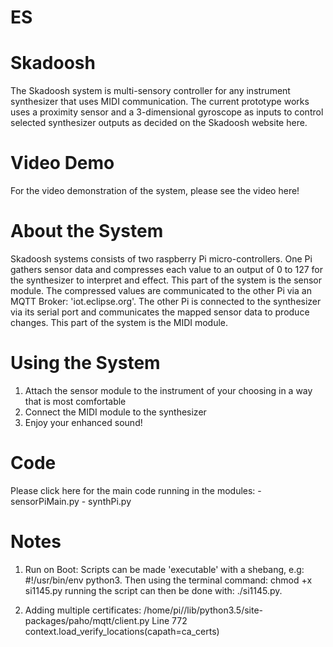 # ES

# Skadoosh
The Skadoosh system is multi-sensory controller for any instrument synthesizer that 
uses MIDI communication. The current prototype works uses a proximity sensor and a 
3-dimensional gyroscope as inputs to control selected synthesizer outputs as decided 
on the Skadoosh website here.

# Video Demo 
For the video demonstration of the system, please see the video here!

# About the System
Skadoosh systems consists of two raspberry Pi micro-controllers. One Pi gathers sensor 
data and compresses each value to an output of 0 to 127 for the synthesizer to interpret 
and effect. This part of the system is the sensor module. The compressed values are 
communicated to the other Pi via an MQTT Broker: 'iot.eclipse.org'. The other Pi is 
connected to the synthesizer via its serial port and communicates the mapped sensor data
to produce changes. This part of the system is the MIDI module. 

# Using the System
1. Attach the sensor module to the instrument of your choosing in a way that is most 
comfortable
2. Connect the MIDI module to the synthesizer
3. Enjoy your enhanced sound!

# Code 
Please click here for the main code running in the modules: 
	- sensorPiMain.py
	- synthPi.py

# Notes
1. Run on Boot: Scripts can be made 'executable' with a shebang, 
e.g: #!/usr/bin/env python3. Then using the terminal command: chmod +x si1145.py 
running the script can then be done with: ./si1145.py.

2. Adding multiple certificates: /home/pi/<user>/lib/python3.5/site-packages/paho/mqtt/client.py 
Line 772 context.load_verify_locations(capath=ca_certs)